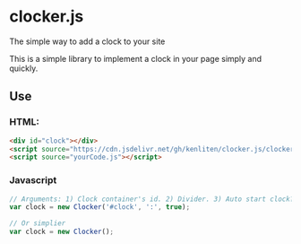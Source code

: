 # clocker.js
The simple way to add a clock to your site

This is a simple library to implement a clock in your page simply and quickly.

## Use

### HTML:

```html
<div id="clock"></div>
<script source="https://cdn.jsdelivr.net/gh/kenliten/clocker.js/clocker.js" crossorigin></script>
<script source="yourCode.js"></script>
```

### Javascript

```js
// Arguments: 1) Clock container's id. 2) Divider. 3) Auto start clock?
var clock = new Clocker('#clock', ':', true);

// Or simplier
var clock = new Clocker();
```

